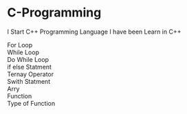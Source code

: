 # C-Programming

I Start C++ Programming Language
I have been Learn in C++

For Loop <br>
While Loop <br>
Do While Loop <br>
if else Statment <br>
Ternay Operator <br>
Swith Statment <br>
Arry <br>
Function <br>
Type of Function <br>
